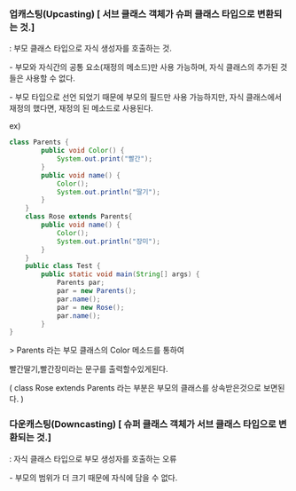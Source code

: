 ### 업캐스팅(Upcasting) \[ 서브 클래스 객체가 슈퍼 클래스 타입으로 변환되는 것.\]

: 부모 클래스 타입으로 자식 생성자를 호출하는 것.

\- 부모와 자식간의 공통 요소(재정의 메소드)만 사용 가능하며, 자식 클래스의 추가된 것들은 사용할 수 없다.

\- 부모 타입으로 선언 되었기 때문에 부모의 필드만 사용 가능하지만, 자식 클래스에서 재정의 했다면, 재정의 된 메소드로 사용된다.

ex)

```java
class Parents {
        public void Color() {
            System.out.print("빨간");
        }
        public void name() {
            Color();
            System.out.println("딸기");
        }
    }
    class Rose extends Parents{
        public void name() {
            Color();
            System.out.println("장미");
        }
    }
    public class Test {
        public static void main(String[] args) {
            Parents par;
            par = new Parents();
            par.name();
            par = new Rose();
            par.name();
        }
}

```

\> Parents 라는 부모 클래스의 Color 메소드를 통하여 

빨간딸기,빨간장미라는 문구를 출력할수있게된다.

( class Rose extends Parents 라는 부분은 부모의 클래스를 상속받은것으로 보면된다. )

### 다운캐스팅(Downcasting) \[ 슈퍼 클래스 객체가 서브 클래스 타입으로 변환되는 것.\]

: 자식 클래스 타입으로 부모 생성자를 호출하는 오류

\- 부모의 범위가 더 크기 때문에 자식에 담을 수 없다.
